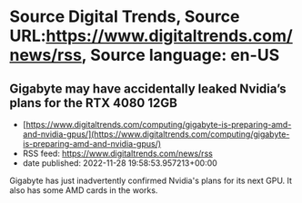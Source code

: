 # Source Digital Trends, Source URL:https://www.digitaltrends.com/news/rss, Source language: en-US

## Gigabyte may have accidentally leaked Nvidia’s plans for the RTX 4080 12GB
 - [https://www.digitaltrends.com/computing/gigabyte-is-preparing-amd-and-nvidia-gpus/](https://www.digitaltrends.com/computing/gigabyte-is-preparing-amd-and-nvidia-gpus/)
 - RSS feed: https://www.digitaltrends.com/news/rss
 - date published: 2022-11-28 19:58:53.957213+00:00

Gigabyte has just inadvertently confirmed Nvidia's plans for its next GPU. It also has some AMD cards in the works.
